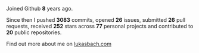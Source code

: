 Joined Github **8** years ago.

Since then I pushed **3083** commits, opened **26** issues, submitted **26** pull requests, received **252** stars across **77** personal projects and contributed to **20** public repositories.

Find out more about me on [lukasbach.com](https://lukasbach.com)
